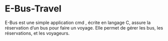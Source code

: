 # E-Bus-Travel
E-Bus est une simple application cmd , écrite en langage C, assure la réservation
d’un bus pour faire un voyage. Elle permet de gérer les bus, les réservations, et les
voyageurs.
